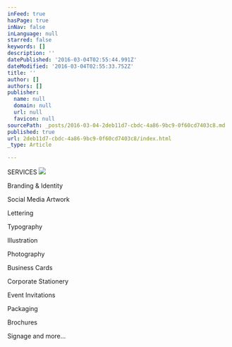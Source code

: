 ```yaml
---
inFeed: true
hasPage: true
inNav: false
inLanguage: null
starred: false
keywords: []
description: ''
datePublished: '2016-03-04T02:55:44.991Z'
dateModified: '2016-03-04T02:55:33.752Z'
title: ''
author: []
authors: []
publisher:
  name: null
  domain: null
  url: null
  favicon: null
sourcePath: _posts/2016-03-04-2deb11d7-cbdc-4a86-9bc9-0f60cd7403c8.md
published: true
url: 2deb11d7-cbdc-4a86-9bc9-0f60cd7403c8/index.html
_type: Article

---
```

SERVICES
![](https://the-grid-user-content.s3-us-west-2.amazonaws.com/ac125bb3-fcfe-4625-83b9-4e60ea372d4d.jpg)

Branding & Identity

Social Media Artwork

Lettering

Typography

Illustration

Photography

Business Cards

Corporate Stationery

Event Invitations

Packaging

Brochures

Signage and more...